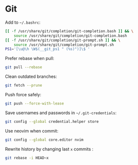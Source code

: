 # Git

Add to `~/.bashrc`:

```bash
[[ -f /usr/share/git/completion/git-completion.bash ]] && \
    source /usr/share/git/completion/git-completion.bash
[[ -f /usr/share/git/completion/git-prompt.sh ]] && \
    source /usr/share/git/completion/git-prompt.sh
PS1='[\u@\h \W$(__git_ps1 " (%s)")]\$ '
```

Prefer rebase when pull:

```sh
git pull --rebase
```

Clean outdated branches:

```sh
git fetch --prune
```

Push force safely:

```sh
git push --force-with-lease
```

Save usernames and passwords in `~/.git-credentials`:

```sh
git config --global credential.helper store
```

Use neovim when commit:

```sh
git config --global core.editor nvim
```

Rewrite history by changing last `x` commits :

```sh
git rebase -i HEAD~x
```
